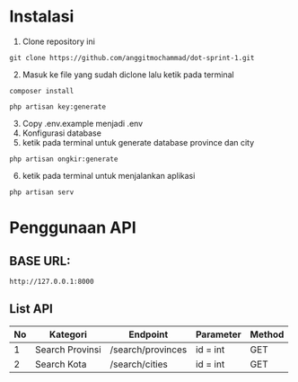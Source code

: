  # Instalasi

1. Clone repository ini

```
git clone https://github.com/anggitmochammad/dot-sprint-1.git
```

2. Masuk ke file yang sudah diclone lalu ketik pada terminal
```
composer install
```
```
php artisan key:generate
```

3. Copy .env.example menjadi .env
4. Konfigurasi database
5. ketik pada terminal untuk generate database province dan city
```
php artisan ongkir:generate
```
6. ketik pada terminal untuk menjalankan aplikasi 
```
php artisan serv
```

# Penggunaan API

## BASE URL:
```
http://127.0.0.1:8000
```
## List API
<table>
<thead>
<tr>
  <th>No</th>
  <th>Kategori</th>
  <th>Endpoint</th>
  <th>Parameter</th>
  <th>Method</th>
</tr>
</thead>
<tbody>
  <tr>
    <td>1</td>
    <td>Search Provinsi</td>
    <td>/search/provinces</td>
    <td>id = int</td>
    <td>GET</td>
  </tr>
  <tr>
    <td>2</td>
    <td>Search Kota</td>
    <td>/search/cities</td>
    <td>id = int</td>
    <td>GET</td>
  </tr>